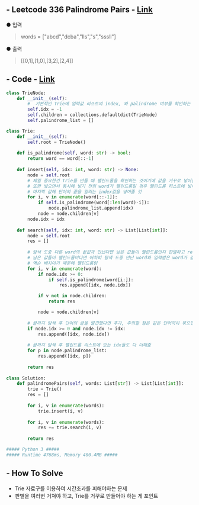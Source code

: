 ## - Leetcode 336 Palindrome Pairs - [Link](https://leetcode.com/problems/palindrome-pairs/)
● 입력  
> words = ["abcd","dcba","lls","s","sssll"]

● 출력
> [[0,1],[1,0],[3,2],[2,4]]

## - Code - [Link](https://github.com/imtaesuu/AlgorithmPractice_with_Python/blob/main/Tree/Leetcode_336/Leetcode_336.py)

```python
class TrieNode:
    def __init__(self):
        #  기본적인 Trie에 입력값 리스트의 index, 와 palindrome 여부를 확인하는 리스트를 추가
        self.idx = -1
        self.children = collections.defaultdict(TrieNode)
        self.palindrome_list = []

class Trie:
    def __init__(self):
        self.root = TrieNode()
    
    def is_palindrome(self, word: str) -> bool:
        return word == word[::-1]
    
    def insert(self, idx: int, word: str) -> None:
        node = self.root
        # 제일 중요한건 Trie를 만들 때 팰린드롬을 확인하는 것이기에 값을 거꾸로 넣어줄 것
        # 또한 넣으면서 동시에 넣기 전의 word가 팰린드롬일 경우 팰린드롬 리스트에 넣어주어 탐색시 시간 최소화
        # 마지막 값에 단어의 끝을 알리는 index값을 넣어줄 것
        for i, v in enumerate(word[::-1]):
            if self.is_palindrome(word[:len(word)-i]):
                node.palindrome_list.append(idx)
            node = node.children[v]
        node.idx = idx
        
    def search(self, idx: int, word: str) -> List[List[int]]:
        node = self.root
        res = []
        
        # 탐색 도중 다른 word의 끝값과 만났다면 남은 값들이 팰린드롬인지 판별하고 res에 추가
        # 남은 값들이 팰린드롬이다면 어차피 탐색 도중 만난 word와 입력받은 word가 같은 단어를 포함하고 있으면서
        # 역순 배치이기 때문에 팰린드롬임
        for i, v in enumerate(word):
            if node.idx >= 0:
                if self.is_palindrome(word[i:]):
                    res.append([idx, node.idx])

            if v not in node.children:
                return res

            node = node.children[v]
         
        # 끝까지 탐색 후 단어의 끝을 발견했다면 추가, 주의할 점은 같은 단어끼리 묶으면 안되기에 예외를 설정해줄 것
        if node.idx >= 0 and node.idx != idx:
            res.append([idx, node.idx])
        
        # 끝까지 탐색 후 팰린드롬 리스트에 있는 idx들도 다 더해줌
        for p in node.palindrome_list:
            res.append([idx, p])        
                
        return res
    
class Solution:
    def palindromePairs(self, words: List[str]) -> List[List[int]]:
        trie = Trie()
        res = []
        
        for i, v in enumerate(words):
            trie.insert(i, v)
        
        for i, v in enumerate(words):
            res += trie.search(i, v)
        
        return res

##### Python 3 #####
##### Runtime 4768ms, Memory 400.4MB #####
```

## - **How To Solve**
- Trie 자료구를 이용하여 시간초과를 피해야하는 문제
- 판별을 여러번 거쳐야 하고, Trie를 거꾸로 만들어야 하는 게 포인트
